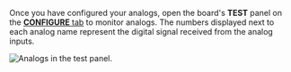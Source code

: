 Once you have configured your analogs, open the board's **TEST** panel on the [**CONFIGURE** tab](/configure/) to monitor analogs.
The numbers displayed next to each analog name represent the digital signal received from the analog inputs.

![Analogs in the test panel.](/components/board/analogs-control-tab.png)
